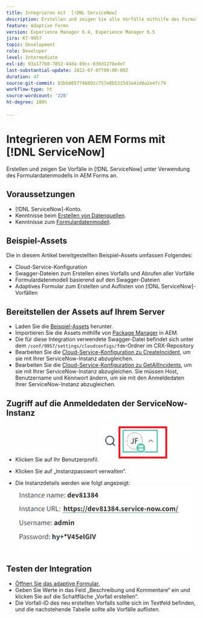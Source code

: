```yaml
---
title: Integrieren mit  [!DNL ServiceNow]
description: Erstellen und zeigen Sie alle Vorfälle mithilfe des Formulardatenmodells an.
feature: Adaptive Forms
version: Experience Manager 6.4, Experience Manager 6.5
jira: KT-9957
topic: Development
role: Developer
level: Intermediate
exl-id: 93a177b0-7852-44da-89cc-836d127be4e7
last-substantial-update: 2022-07-07T00:00:00Z
duration: 47
source-git-commit: 03b68057748892c757e0b5315d3a41d0a2e4fc79
workflow-type: ht
source-wordcount: '228'
ht-degree: 100%

---
```


# Integrieren von AEM Forms mit [!DNL ServiceNow]

Erstellen und zeigen Sie Vorfälle in [!DNL ServiceNow] unter Verwendung des Formulardatenmodells in AEM Forms an.

## Voraussetzungen

* [!DNL ServiceNow]-Konto.
* Kenntnisse beim [Erstellen von Datenquellen](https://experienceleague.adobe.com/docs/experience-manager-learn/forms/ic-web-channel-tutorial/parttwo.html?lang=de).
* Kenntnisse zum [Formulardatenmodell](https://experienceleague.adobe.com/docs/experience-manager-65/forms/form-data-model/create-form-data-models.html?lang=de).

## Beispiel-Assets

Die in diesem Artikel bereitgestellten Beispiel-Assets umfassen Folgendes:

* Cloud-Service-Konfiguration
* Swagger-Dateien zum Erstellen eines Vorfalls und Abrufen aller Vorfälle
* Formulardatenmodell basierend auf den Swagger-Dateien
* Adaptives Formular zum Erstellen und Auflisten von [!DNL ServiceNow]-Vorfällen

## Bereitstellen der Assets auf Ihrem Server

* Laden Sie die [Beispiel-Assets](assets/service-now.zip) herunter.
* Importieren Sie die Assets mithilfe von [Package Manager](http://localhost:4502/crx/packmgr/index.jsp) in AEM.
* Die für diese Integration verwendete Swagger-Datei befindet sich unter dem ```/conf/9957/settings/cloudconfigs/fdm```-Ordner im CRX-Repository
* Bearbeiten Sie die [Cloud-Service-Konfiguration zu CreateIncident](http://localhost:4502/mnt/overlay/fd/fdm/gui/components/admin/fdmcloudservice/properties.html?item=%2Fconf%2F9957%2Fsettings%2Fcloudconfigs%2Ffdm%2Fcreateincident), um sie mit Ihrer ServiceNow-Instanz abzugleichen.
* Bearbeiten Sie die [Cloud-Service-Konfiguration zu GetAllIncidents](http://localhost:4502/mnt/overlay/fd/fdm/gui/components/admin/fdmcloudservice/properties.html?item=%2Fconf%2F9957%2Fsettings%2Fcloudconfigs%2Ffdm%2Fgetallincidents), um sie mit Ihrer ServiceNow-Instanz abzugleichen. Sie müssen Host, Benutzername und Kennwort ändern, um sie mit den Anmeldedaten Ihrer ServiceNow-Instanz abzugleichen.

## Zugriff auf die Anmeldedaten der ServiceNow-Instanz

* Klicken Sie auf Ihr Benutzerprofil.
  ![Auf Benutzerprofil klicken](assets/snow-1.png)

* Klicken Sie auf „Instanzpasswort verwalten“.
* Die Instanzdetails werden wie folgt angezeigt:
  ![Instanzdetails](assets/snow-3.png)

## Testen der Integration

* [Öffnen Sie das adaptive Formular.](http://localhost:4502/content/dam/formsanddocuments/create-incident-in-service-now/jcr:content?wcmmode=disabled)
* Geben Sie Werte in das Feld „Beschreibung und Kommentare“ ein und klicken Sie auf die Schaltfläche „Vorfall erstellen“.
* Die Vorfall-ID des neu erstellten Vorfalls sollte sich im Textfeld befinden, und die nachstehende Tabelle sollte alle Vorfälle auflisten.
